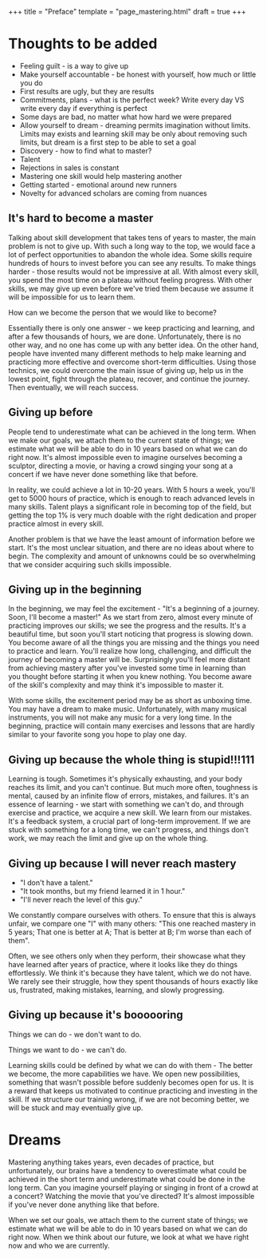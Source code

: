 +++
title = "Preface"
template = "page_mastering.html"
draft = true
+++

# Thoughts to be added
- Feeling guilt - is a way to give up
- Make yourself accountable - be honest with yourself, how much or little you do
- First results are ugly, but they are results
- Commitments, plans - what is the perfect week? Write every day VS write every day if everything is perfect
- Some days are bad, no matter what how hard we were prepared
- Allow yourself to dream - dreaming permits imagination without limits. Limits may exists and learning skill may be only about removing such limits, but dream is a first step to be able to set a goal
- Discovery - how to find what to master?
- Talent
- Rejections in sales is constant
- Mastering one skill would help mastering another
- Getting started - emotional around new runners
- Novelty for advanced scholars are coming from nuances 

## It's hard to become a master

Talking about skill development that takes tens of years to master, the main problem is not to give up. With such a long way to the top, we would face a lot of perfect opportunities to abandon the whole idea. Some skills require hundreds of hours to invest before you can see any results. To make things harder - those results would not be impressive at all. With almost every skill, you spend the most time on a plateau without feeling progress. With other skills, we may give up even before we've tried them because we assume it will be impossible for us to learn them.

How can we become the person that we would like to become?

Essentially there is only one answer - we keep practicing and learning, and after a few thousands of hours, we are done. Unfortunately, there is no other way, and no one has come up with any better idea. On the other hand, people have invented many different methods to help make learning and practicing more effective and overcome short-term difficulties. Using those technics, we could overcome the main issue of giving up, help us in the lowest point, fight through the plateau, recover, and continue the journey. Then eventually, we will reach success.

## Giving up before

People tend to underestimate what can be achieved in the long term. When we make our goals, we attach them to the current state of things; we estimate what we will be able to do in 10 years based on what we can do right now. It's almost impossible even to imagine ourselves becoming a sculptor, directing a movie, or having a crowd singing your song at a concert if we have never done something like that before.

In reality, we could achieve a lot in 10-20 years. With 5 hours a week, you'll get to 5000 hours of practice, which is enough to reach advanced levels in many skills. Talent plays a significant role in becoming top of the field, but getting the top 1% is very much doable with the right dedication and proper practice almost in every skill.

Another problem is that we have the least amount of information before we start. It's the most unclear situation, and there are no ideas about where to begin. The complexity and amount of unknowns could be so overwhelming that we consider acquiring such skills impossible.

## Giving up in the beginning

In the beginning, we may feel the excitement - "It's a beginning of a journey. Soon, I'll become a master!" As we start from zero, almost every minute of practicing improves our skills; we see the progress and the results. It's a beautiful time, but soon you'll start noticing that progress is slowing down. You become aware of all the things you are missing and the things you need to practice and learn. You'll realize how long, challenging, and difficult the journey of becoming a master will be. Surprisingly you'll feel more distant from achieving mastery after you've invested some time in learning than you thought before starting it when you knew nothing. You become aware of the skill's complexity and may think it's impossible to master it.

With some skills, the excitement period may be as short as unboxing time. You may have a dream to make music. Unfortunately, with many musical instruments, you will not make any music for a very long time. In the beginning, practice will contain many exercises and lessons that are hardly similar to your favorite song you hope to play one day.

## Giving up because the whole thing is stupid!!!111

Learning is tough. Sometimes it's physically exhausting, and your body reaches its limit, and you can't continue. But much more often, toughness is mental, caused by an infinite flow of errors, mistakes, and failures. It's an essence of learning - we start with something we can't do, and through exercise and practice, we acquire a new skill. We learn from our mistakes. It's a feedback system, a crucial part of long-term improvement. If we are stuck with something for a long time, we can't progress, and things don't work, we may reach the limit and give up on the whole thing.

## Giving up because I will never reach mastery

- "I don't have a talent."
- "It took months, but my friend learned it in 1 hour."
- "I'll never reach the level of this guy."

We constantly compare ourselves with others. To ensure that this is always unfair, we compare one "I" with many others: "This one reached mastery in 5 years; That one is better at A; That is better at B; I'm worse than each of them".

Often, we see others only when they perform, their showcase what they have learned after years of practice, where it looks like they do things effortlessly. We think it's because they have talent, which we do not have. We rarely see their struggle, how they spent thousands of hours exactly like us, frustrated, making mistakes, learning, and slowly progressing.

## Giving up because it's boooooring

Things we can do - we don't want to do.

Things we want to do - we can't do.

Learning skills could be defined by what we can do with them - The better we become, the more capabilities we have. We open new possibilities, something that wasn't possible before suddenly becomes open for us. It is a reward that keeps us motivated to continue practicing and investing in the skill. If we structure our training wrong, if we are not becoming better, we will be stuck and may eventually give up.

# Dreams

Mastering anything takes years, even decades of practice, but unfortunately, our brains have a tendency to overestimate what could be achieved in the short term and underestimate what could be done in the long term. Can you imagine yourself playing or singing in front of a crowd at a concert? Watching the movie that you've directed? It's almost impossible if you've never done anything like that before. 

When we set our goals, we attach them to the current state of things; we estimate what we will be able to do in 10 years based on what we can do right now. When we think about our future, we look at what we have right now and who we are currently.
